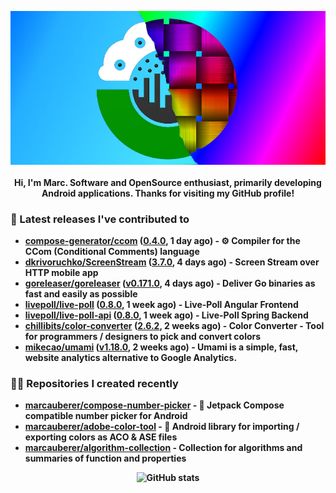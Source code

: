 <p align="center">
	<img src="https://raw.githubusercontent.com/marcauberer/marcauberer/master/images/frontpage-image.jpg">
	<br><br>
	<b>Hi, I'm Marc. Software and OpenSource enthusiast, primarily developing Android applications. Thanks for visiting my GitHub profile!
</p>

### 🚀 Latest releases I've contributed to


- [compose-generator/ccom](https://github.com/compose-generator/ccom) ([0.4.0](https://github.com/compose-generator/ccom/releases/tag/0.4.0), 1 day ago) - ⚙️ Compiler for the CCom (Conditional Comments) language
- [dkrivoruchko/ScreenStream](https://github.com/dkrivoruchko/ScreenStream) ([3.7.0](https://github.com/dkrivoruchko/ScreenStream/releases/tag/3.7.0), 4 days ago) - Screen Stream over HTTP mobile app
- [goreleaser/goreleaser](https://github.com/goreleaser/goreleaser) ([v0.171.0](https://github.com/goreleaser/goreleaser/releases/tag/v0.171.0), 4 days ago) - Deliver Go binaries as fast and easily as possible
- [livepoll/live-poll](https://github.com/livepoll/live-poll) ([0.8.0](https://github.com/livepoll/live-poll/releases/tag/0.8.0), 1 week ago) - Live-Poll Angular Frontend
- [livepoll/live-poll-api](https://github.com/livepoll/live-poll-api) ([0.8.0](https://github.com/livepoll/live-poll-api/releases/tag/0.8.0), 1 week ago) - Live-Poll Spring Backend
- [chillibits/color-converter](https://github.com/chillibits/color-converter) ([2.6.2](https://github.com/chillibits/color-converter/releases/tag/2.6.2), 2 weeks ago) - Color Converter - Tool for programmers / designers to pick and convert colors
- [mikecao/umami](https://github.com/mikecao/umami) ([v1.18.0](https://github.com/mikecao/umami/releases/tag/v1.18.0), 2 weeks ago) - Umami is a simple, fast, website analytics alternative to Google Analytics.

### 👨‍💻 Repositories I created recently
- [marcauberer/compose-number-picker](https://github.com/marcauberer/compose-number-picker) - 🔢 Jetpack Compose compatible number picker for Android
- [marcauberer/adobe-color-tool](https://github.com/marcauberer/adobe-color-tool) - 🎨 Android library for importing / exporting colors as ACO &amp; ASE files
- [marcauberer/algorithm-collection](https://github.com/marcauberer/algorithm-collection) - Collection for algorithms and summaries of function and properties

<p align="center">
	<img src="https://github-readme-stats.vercel.app/api?username=marcauberer&show_icons=true&theme=dark" alt="GitHub stats">
</p>
